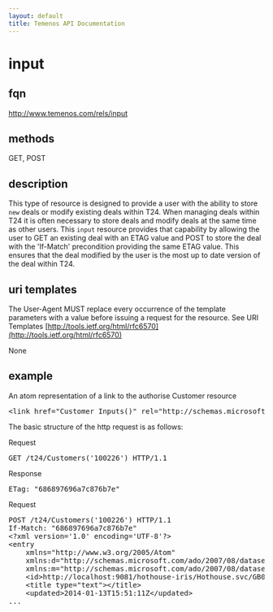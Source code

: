 ```yaml
---
layout: default
title: Temenos API Documentation
---
```


# input

## fqn
http://www.temenos.com/rels/input

## methods
GET, POST

## description
This type of resource is designed to provide a user with the ability to store `new` deals or modify existing deals within T24.  When managing deals within T24 it is often necessary to store deals and modify deals at the same time as other users.  This `input` resource provides that capability by allowing the user to GET an existing deal with an ETAG value and POST to store the deal with the 'If-Match' precondition providing the same ETAG value.  This ensures that the deal modified by the user is the most up to date version of the deal within T24. 


## uri templates
The User-Agent MUST replace every occurrence of the template parameters with a value before issuing a request for the resource.  See URI Templates [http://tools.ietf.org/html/rfc6570](http://tools.ietf.org/html/rfc6570)

None


## example
An atom representation of a link to the authorise Customer resource
<pre>
&lt;link href="Customer_Inputs()" rel="http://schemas.microsoft.com/ado/2007/08/dataservices/related/Customer_Inputs http://www.temenos.com/rels/input" type="application/atom+xml;type=entry" title="input" hreflang="en" length="0" /&gt;
</pre>

The basic structure of the http request is as follows:

Request
<pre>
GET /t24/Customers('100226') HTTP/1.1
</pre>

Response
<pre>
ETag: "686897696a7c876b7e"
</pre>

Request
<pre>
POST /t24/Customers('100226') HTTP/1.1
If-Match: "686897696a7c876b7e"
&lt;?xml version='1.0' encoding='UTF-8'?&gt;
&lt;entry 
    xmlns="http://www.w3.org/2005/Atom" 
    xmlns:d="http://schemas.microsoft.com/ado/2007/08/dataservices" 
    xmlns:m="http://schemas.microsoft.com/ado/2007/08/dataservices/metadata" xml:base="http://localhost:9081/hothouse-iris/Hothouse.svc/GB0010001/"&gt;
    &lt;id&gt;http://localhost:9081/hothouse-iris/Hothouse.svc/GB0010001/Customer_Inputs()/new&lt;/id&gt;
    &lt;title type="text"&gt;&lt;/title&gt;
    &lt;updated&gt;2014-01-13T15:51:11Z&lt;/updated&gt;
...
</pre>